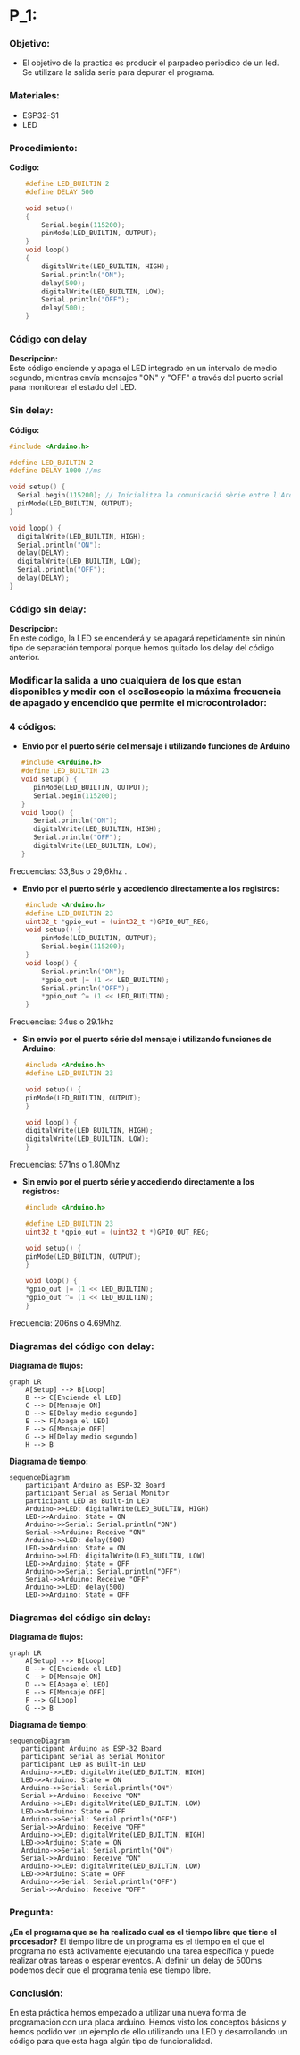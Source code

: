 # P_1: 

### Objetivo:
- El objetivo de la practica es producir el parpadeo periodico de un led. Se utilizara la salida serie para depurar el programa.

### Materiales: 
- ESP32-S1 
- LED
### Procedimiento:  
**Codigo:**
```cpp
    #define LED_BUILTIN 2
    #define DELAY 500

    void setup()
    {
        Serial.begin(115200); 
        pinMode(LED_BUILTIN, OUTPUT);
    }
    void loop()
    {
        digitalWrite(LED_BUILTIN, HIGH); 
        Serial.println("ON"); 
        delay(500); 
        digitalWrite(LED_BUILTIN, LOW);
        Serial.println("OFF");  
        delay(500);
    }
```
### Código con delay

**Descripcion:** <br>
Este código enciende y apaga el LED integrado en un intervalo de medio segundo, mientras envía mensajes "ON" y "OFF" a través del puerto serial para monitorear el estado del LED.


### Sin delay: 
**Código:**
```cpp
#include <Arduino.h>

#define LED_BUILTIN 2
#define DELAY 1000 //ms

void setup() {
  Serial.begin(115200); // Inicialitza la comunicació sèrie entre l'Arduino i un altre dispositiu.
  pinMode(LED_BUILTIN, OUTPUT);
}

void loop() {
  digitalWrite(LED_BUILTIN, HIGH);
  Serial.println("ON");
  delay(DELAY);
  digitalWrite(LED_BUILTIN, LOW);
  Serial.println("OFF");
  delay(DELAY);
}
```
### Código sin delay:

**Descripcion:** <br>
En este código, la LED se encenderá y se apagará repetidamente sin ninún tipo de separación temporal porque hemos quitado los delay del código anterior.

### Modificar la salida a uno cualquiera de los que estan disponibles y medir con el osciloscopio la máxima frecuencia de apagado y encendido que permite el microcontrolador:
### 4 códigos: 
- **Envio por el puerto série del mensaje i utilizando funciones de Arduino**
```cpp
   #include <Arduino.h>
   #define LED_BUILTIN 23
   void setup() {                
      pinMode(LED_BUILTIN, OUTPUT);   
      Serial.begin(115200);
   }
   void loop() {
      Serial.println("ON");
      digitalWrite(LED_BUILTIN, HIGH);
      Serial.println("OFF");      
      digitalWrite(LED_BUILTIN, LOW);
   }
   ```
Frecuencias: 33,8us o 29,6khz .

- **Envio por el puerto série y accediendo directamente a los registros:**
```cpp
    #include <Arduino.h>
    #define LED_BUILTIN 23
    uint32_t *gpio_out = (uint32_t *)GPIO_OUT_REG;
    void setup() {                
        pinMode(LED_BUILTIN, OUTPUT);   
        Serial.begin(115200);
    }
    void loop() {
        Serial.println("ON");
        *gpio_out |= (1 << LED_BUILTIN);
        Serial.println("OFF");      
        *gpio_out ^= (1 << LED_BUILTIN);
    }
```
Frecuencias: 34us o 29.1khz

 - **Sin envio por el puerto série del mensaje i utilizando funciones de Arduino:**
```cpp
    #include <Arduino.h>
    #define LED_BUILTIN 23

    void setup() {                
    pinMode(LED_BUILTIN, OUTPUT);   
    }

    void loop() {
    digitalWrite(LED_BUILTIN, HIGH);
    digitalWrite(LED_BUILTIN, LOW);
    }
   ```
Frecuencias: 571ns o 1.80Mhz

 - **Sin envio por el puerto série y accediendo directamente a los registros:**
```cpp
    #include <Arduino.h>

    #define LED_BUILTIN 23
    uint32_t *gpio_out = (uint32_t *)GPIO_OUT_REG;

    void setup() {                
    pinMode(LED_BUILTIN, OUTPUT);   
    }

    void loop() {
    *gpio_out |= (1 << LED_BUILTIN);
    *gpio_out ^= (1 << LED_BUILTIN);
    }
```
Frecuencia: 206ns o 4.69Mhz.

### Diagramas del código con delay:

**Diagrama de flujos:**
``` mermaid 
graph LR
    A[Setup] --> B[Loop]
    B --> C[Enciende el LED]
    C --> D[Mensaje ON]
    D --> E[Delay medio segundo]
    E --> F[Apaga el LED]
    F --> G[Mensaje OFF]
    G --> H[Delay medio segundo]
    H --> B
```

**Diagrama de tiempo:**
``` mermaid
sequenceDiagram
    participant Arduino as ESP-32 Board
    participant Serial as Serial Monitor
    participant LED as Built-in LED
    Arduino->>LED: digitalWrite(LED_BUILTIN, HIGH)
    LED->>Arduino: State = ON
    Arduino->>Serial: Serial.println("ON")
    Serial->>Arduino: Receive "ON"
    Arduino->>LED: delay(500)
    LED->>Arduino: State = ON
    Arduino->>LED: digitalWrite(LED_BUILTIN, LOW)
    LED->>Arduino: State = OFF
    Arduino->>Serial: Serial.println("OFF")
    Serial->>Arduino: Receive "OFF"
    Arduino->>LED: delay(500)
    LED->>Arduino: State = OFF
```

### Diagramas del código sin delay:

**Diagrama de flujos:**
``` mermaid 
graph LR
    A[Setup] --> B[Loop]
    B --> C[Enciende el LED]
    C --> D[Mensaje ON]
    D --> E[Apaga el LED]
    E --> F[Mensaje OFF]
    F --> G[Loop]
    G --> B
 ```

 **Diagrama de tiempo:**
 ``` mermaid
 sequenceDiagram
    participant Arduino as ESP-32 Board
    participant Serial as Serial Monitor
    participant LED as Built-in LED
    Arduino->>LED: digitalWrite(LED_BUILTIN, HIGH)
    LED->>Arduino: State = ON
    Arduino->>Serial: Serial.println("ON")
    Serial->>Arduino: Receive "ON"
    Arduino->>LED: digitalWrite(LED_BUILTIN, LOW)
    LED->>Arduino: State = OFF
    Arduino->>Serial: Serial.println("OFF")
    Serial->>Arduino: Receive "OFF"
    Arduino->>LED: digitalWrite(LED_BUILTIN, HIGH)
    LED->>Arduino: State = ON
    Arduino->>Serial: Serial.println("ON")
    Serial->>Arduino: Receive "ON"
    Arduino->>LED: digitalWrite(LED_BUILTIN, LOW)
    LED->>Arduino: State = OFF
    Arduino->>Serial: Serial.println("OFF")
    Serial->>Arduino: Receive "OFF"
 ```

### Pregunta:
**¿En el programa que se ha realizado cual es el tiempo libre que tiene el procesador?**
El tiempo libre de un programa es el tiempo en el que el programa no está activamente ejecutando una tarea específica y puede realizar otras tareas o esperar eventos. Al definir un delay de 500ms podemos decir que el programa tenia ese tiempo libre.


### Conclusión:
En esta práctica hemos empezado a utilizar una nueva forma de programación con una placa arduino. Hemos visto los conceptos básicos y hemos podido ver un ejemplo de ello utilizando una LED y desarrollando un código para que esta haga algún tipo de funcionalidad.


